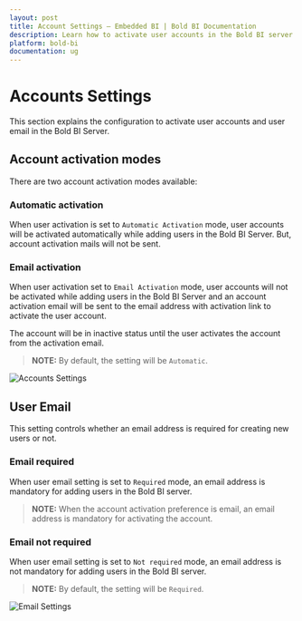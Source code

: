 ```yaml
---
layout: post
title: Account Settings – Embedded BI | Bold BI Documentation
description: Learn how to activate user accounts in the Bold BI server. There are two account activation modes available - Automatic and Email.
platform: bold-bi
documentation: ug
---
```


# Accounts Settings

This section explains the configuration to activate user accounts and user email in the Bold BI Server.

## Account activation modes

There are two account activation modes available:

### Automatic activation

When user activation is set to `Automatic Activation` mode, user accounts will be activated automatically while adding users in the Bold BI Server. But, account activation mails will not be sent.

### Email activation

When user activation set to `Email Activation` mode, user accounts will not be activated while adding users in the Bold BI Server and an account activation email will be sent to the email address with activation link to activate the user account.

The account will be in inactive status until the user activates the account from the activation email.

> **NOTE:** By default, the setting will be `Automatic`.

![Accounts Settings](/bold-bi-docs/static/assets/embedded/site-administration/images/account-settings.png#width=60%)

## User Email

This setting controls whether an email address is required for creating new users or not.

### Email required

When user email setting is set to `Required` mode, an email address is mandatory for adding users in the Bold BI server.

> **NOTE:** When the account activation preference is email, an email address is mandatory for activating the account.

### Email not required

When user email setting is set to `Not required` mode, an email address is not mandatory for adding users in the Bold BI server.

> **NOTE:** By default, the setting will be `Required`.

![Email Settings](/bold-bi-docs/static/assets/embedded/site-administration/images/email-required-settings.png#width=60%)
